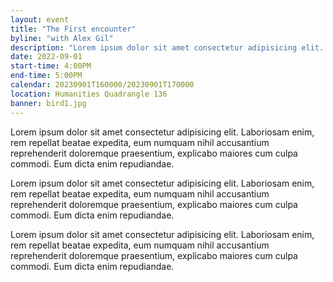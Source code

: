 ```yaml
---
layout: event
title: "The First encounter"
byline: "with Alex Gil"
description: "Lorem ipsum dolor sit amet consectetur adipisicing elit. Laboriosam enim, rem repellat beatae expedita, eum numquam nihil accusantium reprehenderit."
date: 2022-09-01
start-time: 4:00PM
end-time: 5:00PM
calendar: 20230901T160000/20230901T170000
location: Humanities Quadrangle 136
banner: bird1.jpg
---
```


Lorem ipsum dolor sit amet consectetur adipisicing elit. Laboriosam enim, rem repellat beatae expedita, eum numquam nihil accusantium reprehenderit doloremque praesentium, explicabo maiores cum culpa commodi. Eum dicta enim repudiandae.

Lorem ipsum dolor sit amet consectetur adipisicing elit. Laboriosam enim, rem repellat beatae expedita, eum numquam nihil accusantium reprehenderit doloremque praesentium, explicabo maiores cum culpa commodi. Eum dicta enim repudiandae.

Lorem ipsum dolor sit amet consectetur adipisicing elit. Laboriosam enim, rem repellat beatae expedita, eum numquam nihil accusantium reprehenderit doloremque praesentium, explicabo maiores cum culpa commodi. Eum dicta enim repudiandae.
